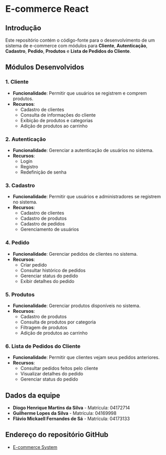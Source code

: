 # E-commerce React

## Introdução

Este repositório contém o código-fonte para o desenvolvimento de um sistema de e-commerce com módulos para **Cliente**, **Autenticação**, **Cadastro**, **Pedido**, **Produtos** e **Lista de Pedidos do Cliente**.

## Módulos Desenvolvidos

### 1. **Cliente**
- **Funcionalidade**: Permitir que usuários se registrem e comprem produtos.
- **Recursos**:
  - Cadastro de clientes
  - Consulta de informações do cliente
  - Exibição de produtos e categorias
  - Adição de produtos ao carrinho

### 2. **Autenticação**
- **Funcionalidade**: Gerenciar a autenticação de usuários no sistema.
- **Recursos**:
  - Login
  - Registro
  - Redefinição de senha

### 3. **Cadastro**
- **Funcionalidade**: Permitir que usuários e administradores se registrem no sistema.
- **Recursos**:
  - Cadastro de clientes
  - Cadastro de produtos
  - Cadastro de pedidos
  - Gerenciamento de usuários

### 4. **Pedido**
- **Funcionalidade**: Gerenciar pedidos de clientes no sistema.
- **Recursos**:
  - Criar pedido
  - Consultar histórico de pedidos
  - Gerenciar status do pedido
  - Exibir detalhes do pedido

### 5. **Produtos**
- **Funcionalidade**: Gerenciar produtos disponíveis no sistema.
- **Recursos**:
  - Cadastro de produtos
  - Consulta de produtos por categoria
  - Filtragem de produtos
  - Adição de produtos ao carrinho

### 6. **Lista de Pedidos do Cliente**
- **Funcionalidade**: Permitir que clientes vejam seus pedidos anteriores.
- **Recursos**:
  - Consultar pedidos feitos pelo cliente
  - Visualizar detalhes do pedido
  - Gerenciar status do pedido

## Dados da equipe

- **Diogo Henrique Martins da Silva** - Matrícula: 04172714
- **Guilherme Lopes da Silva** - Matrícula: 04169998
- **Flávio Mickaell Fernandes de Sá** - Matrícula: 04173133

## Endereço do repositório GitHub

- [E-commerce System](https://github.com/dhdiogoh/ecommerce-adsB)

